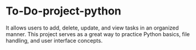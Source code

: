 # To-Do-project-python
It allows users to add, delete, update, and view tasks in an organized manner. This project serves as a great way to practice Python basics, file handling, and user interface concepts.
